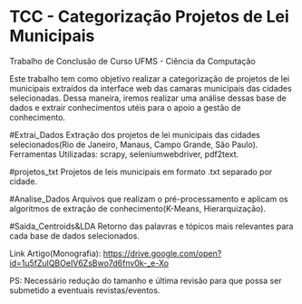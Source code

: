 # TCC - Categorização Projetos de Lei Municipais
Trabalho de Conclusão de Curso UFMS - Ciência da Computação 

Este trabalho tem como objetivo realizar a categorização de projetos de lei municipais extraídos da interface web das camaras municipais das cidades selecionadas. Dessa maneira, iremos realizar uma análise dessas base de dados e extrair conhecimentos utéis para o apoio a gestão de conhecimento.

#Extrai_Dados
Extração dos projetos de lei municipais das cidades selecionados(Rio de Janeiro, Manaus, Campo Grande, São Paulo).
Ferramentas Utilizadas: scrapy, seleniumwebdriver, pdf2text.

#projetos_txt
Projetos de leis municipais em formato .txt separado por cidade.

#Analise_Dados
Arquivos que realizam o pré-processamento e aplicam os algoritmos de extração de conhecimento(K-Means, Hierarquização).

#Saida_Centroids&LDA
Retorno das palavras e tópicos mais relevantes para cada base de dados selecionados.


Link Artigo(Monografia): https://drive.google.com/open?id=1u5fZulQBOeIV6ZsBwo7d6fnv0k-_e-Xo 

PS: Necessário redução do tamanho e última revisão para que possa ser submetido a eventuais revistas/eventos.

